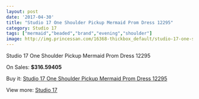 ```yaml
---
layout: post
date: '2017-04-30'
title: "Studio 17 One Shoulder Pickup Mermaid Prom Dress 12295"
category: Studio 17
tags: ["mermaid","beaded","brand","evening","shoulder"]
image: http://img.princessan.com/16368-thickbox_default/studio-17-one-shoulder-pickup-mermaid-prom-dress-12295.jpg
---
```

Studio 17 One Shoulder Pickup Mermaid Prom Dress 12295

On Sales: **$316.59405**
<a href="https://www.princessan.com/en/studio-17/7720-studio-17-one-shoulder-pickup-mermaid-prom-dress-12295.html"><amp-img layout="responsive" width="600" height="600" src="//img.princessan.com/16368-thickbox_default/studio-17-one-shoulder-pickup-mermaid-prom-dress-12295.jpg" alt="Studio 17 One Shoulder Pickup Mermaid Prom Dress 12295 0" /></a>
<a href="https://www.princessan.com/en/studio-17/7720-studio-17-one-shoulder-pickup-mermaid-prom-dress-12295.html"><amp-img layout="responsive" width="600" height="600" src="//img.princessan.com/16369-thickbox_default/studio-17-one-shoulder-pickup-mermaid-prom-dress-12295.jpg" alt="Studio 17 One Shoulder Pickup Mermaid Prom Dress 12295 1" /></a>

Buy it: [Studio 17 One Shoulder Pickup Mermaid Prom Dress 12295](https://www.princessan.com/en/studio-17/7720-studio-17-one-shoulder-pickup-mermaid-prom-dress-12295.html "Studio 17 One Shoulder Pickup Mermaid Prom Dress 12295")

View more: [Studio 17](https://www.princessan.com/en/62-studio-17 "Studio 17")